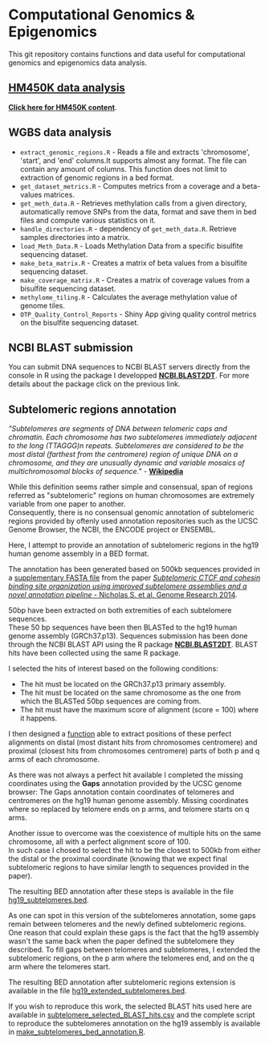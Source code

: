 # Computational Genomics & Epigenomics
This git repository contains functions and data useful for computational genomics and epigenomics data analysis.  

## [HM450K data analysis](HM450K_data_analysis/)
[**Click here for HM450K content**](HM450K_data_analysis/).  

## WGBS data analysis
* `extract_genomic_regions.R` - Reads a file and extracts 'chromosome', 'start', and 'end' columns.It supports almost any format. The file can contain any amount of columns. This function does not limit to extraction of genomic regions in a bed format.  
* `get_dataset_metrics.R` - Computes metrics from a coverage and a beta-values matrices.  
* `get_meth_data.R` - Retrieves methylation calls from a given directory, automatically remove SNPs from the data, format and save them in bed files and compute various statistics on it.  
* `handle_directories.R` - dependency of `get_meth_data.R`. Retrieve samples directories into a matrix.  
* `load_Meth_Data.R` - Loads Methylation Data from a specific bisulfite sequencing dataset.  
* `make_beta_matrix.R` - Creates a matrix of beta values from a bisulfite sequencing dataset.  
* `make_coverage_matrix.R` - Creates a matrix of coverage values from a bisulfite sequencing dataset.  
* `methylome_tiling.R` - Calculates the average methylation value of genome tiles.  
* `OTP_Quality_Control_Reports` - Shiny App giving quality control metrics on the bisulfite sequencing dataset.  

## NCBI BLAST submission

You can submit DNA sequences to NCBI BLAST servers directly from the console in R using the package I developped [**NCBI.BLAST2DT**](https://github.com/YoannPa/NCBI.BLAST2DT). For more details about the package click on the previous link.  

## Subtelomeric regions annotation

_"Subtelomeres are segments of DNA between telomeric caps and chromatin. Each chromosome has two subtelomeres immediately adjacent to the long (TTAGGG)n repeats. Subtelomeres are considered to be the most distal (farthest from the centromere) region of unique DNA on a chromosome, and they are unusually dynamic and variable mosaics of multichromosomal blocks of sequence."_ - [**Wikipedia**](https://en.wikipedia.org/wiki/Subtelomere)  

While this definition seems rather simple and consensual, span of regions referred as "subtelomeric" regions on human chromosomes are extremely variable from one paper to another.  
Consequently, there is no consensual genomic annotation of subtelomeric regions provided by oftenly used annotation repositories such as the UCSC Genome Browser, the NCBI, the ENCODE project or ENSEMBL.  

Here, I attempt to provide an annotation of subtelomeric regions in the hg19 human genome assembly in a BED format.  

The annotation has been generated based on 500kb sequences provided in a [supplementary FASTA file](https://genome.cshlp.org/content/suppl/2014/04/16/gr.166983.113.DC1/Supplemental_FileS1.txt) from the paper [*Subtelomeric CTCF and cohesin binding site organization using improved subtelomere assemblies and a novel annotation pipeline* - Nicholas S. et al. Genome Research 2014](https://genome.cshlp.org/content/24/6/1039.full).  

50bp have been extracted on both extremities of each subtelomere sequences.  
These 50 bp sequences have been then BLASTed to the hg19 human genome assembly (GRCh37.p13). Sequences submission has been done through the NCBI BLAST API using the R package [**NCBI.BLAST2DT**](https://github.com/YoannPa/NCBI.BLAST2DT). BLAST hits have been collected using the same R package.  

I selected the hits of interest based on the following conditions:  
* The hit must be located on the GRCh37.p13 primary assembly.  
* The hit must be located on the same chromosome as the one from which the BLASTed 50bp sequences are coming from.  
* The hit must have the maximum score of alignment (score = 100) where it happens.  

I then designed a [function](Subtelomeric_regions_annotation/function_subtelomeres_bed_annotation.R) able to extract positions of these perfect alignments on distal (most distant hits from chromosomes centromere) and proximal (closest hits from chromosomes centromere) parts of both p and q arms of each chromosome.  

As there was not always a perfect hit available I completed the missing coordinates using the **Gaps** annotation provided by the UCSC genome browser: The Gaps annotation contain coordinates of telomeres and centromeres on the hg19 human genome assembly. Missing coordinates where so replaced by telomere ends on p arms, and telomere starts on q arms.  

Another issue to overcome was the coexistence of multiple hits on the same chromosome, all with a perfect alignment score of 100.  
In such case I chosed to select the hit to be the closest to 500kb from either the distal or the proximal coordinate (knowing that we expect final subtelomeric regions to have similar length to sequences provided in the paper).  

The resulting BED annotation after these steps is available in the file [hg19_subtelomeres.bed](Subtelomeric_regions_annotation/hg19_subtelomeres.bed).  

As one can spot in this version of the subtelomeres annotation, some gaps remain between telomeres and the newly defined subtelomeric regions. One reason that could explain these gaps is the fact that the hg19 assembly wasn't the same back when the paper defined the subtelomere they described. To fill gaps between telomeres and subtelomeres, I extended the subtelomeric regions, on the p arm where the telomeres end, and on the q arm where the telomeres start.  

The resulting BED annotation after subtelomeric regions extension is available in the file [hg19_extended_subtelomeres.bed](Subtelomeric_regions_annotation/hg19_extended_subtelomeres.bed).  

If you wish to reproduce this work, the selected BLAST hits used here are available in [subtelomere_selected_BLAST_hits.csv](Subtelomeric_regions_annotation/subtelomere_selected_BLAST_hits.csv) and the complete script to reproduce the subtelomeres annotation on the hg19 assembly is available in [make_subtelomeres_bed_annotation.R](Subtelomeric_regions_annotation/make_subtelomeres_bed_annotation.R).  

